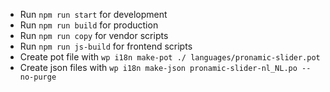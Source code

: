 - Run `npm run start` for development
- Run `npm run build` for production
- Run `npm run copy` for vendor scripts
- Run `npm run js-build` for frontend scripts
- Create pot file with `wp i18n make-pot ./ languages/pronamic-slider.pot`
- Create json files with `wp i18n make-json pronamic-slider-nl_NL.po --no-purge`
